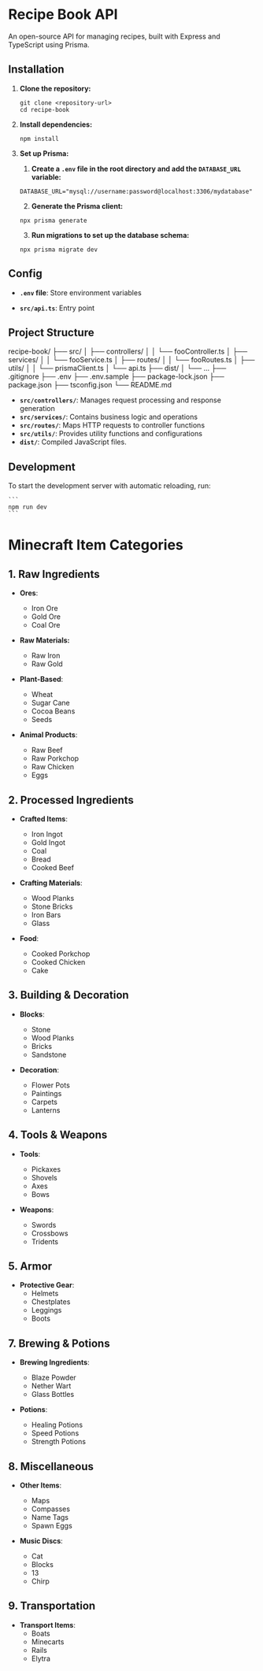 # Recipe Book API

An open-source API for managing recipes, built with Express and TypeScript using Prisma.

## Installation

1. **Clone the repository:**

    ```
    git clone <repository-url>
    cd recipe-book
    ```

2. **Install dependencies:**

    ```
    npm install
    ```

3. **Set up Prisma:**

    1. **Create a `.env` file in the root directory and add the `DATABASE_URL` variable:**

    ```
    DATABASE_URL="mysql://username:password@localhost:3306/mydatabase"
    ```

    2. **Generate the Prisma client:**

    ```
    npx prisma generate
    ```

    3. **Run migrations to set up the database schema:**

    ```
    npx prisma migrate dev
    ```

## Config

- **`.env` file**: Store environment variables
  
- **`src/api.ts`**: Entry point

## Project Structure

recipe-book/
├── src/
│ ├── controllers/
│ │ └── fooController.ts
│ ├── services/
│ │ └── fooService.ts
│ ├── routes/
│ │ └── fooRoutes.ts
│ ├── utils/
│ │ └── prismaClient.ts
│ └── api.ts
├── dist/
│ └── ...
├── .gitignore
├── .env
├── .env.sample
├── package-lock.json
├── package.json
├── tsconfig.json
└── README.md

- **`src/controllers/`**: Manages request processing and response generation
- **`src/services/`**: Contains business logic and operations
- **`src/routes/`**: Maps HTTP requests to controller functions
- **`src/utils/`**: Provides utility functions and configurations
- **`dist/`**: Compiled JavaScript files.

## Development

To start the development server with automatic reloading, run:

    ```
    npm run dev
    ```

# Minecraft Item Categories

## 1. Raw Ingredients

- **Ores**: 
  - Iron Ore
  - Gold Ore
  - Coal Ore

- **Raw Materials:**
  - Raw Iron
  - Raw Gold

- **Plant-Based**: 
  - Wheat
  - Sugar Cane
  - Cocoa Beans
  - Seeds

- **Animal Products**: 
  - Raw Beef
  - Raw Porkchop
  - Raw Chicken
  - Eggs

## 2. Processed Ingredients

- **Crafted Items**: 
  - Iron Ingot
  - Gold Ingot
  - Coal
  - Bread
  - Cooked Beef

- **Crafting Materials**: 

  - Wood Planks
  - Stone Bricks
  - Iron Bars
  - Glass

- **Food**: 
  - Cooked Porkchop
  - Cooked Chicken
  - Cake

## 3. Building & Decoration

- **Blocks**: 
  - Stone
  - Wood Planks
  - Bricks
  - Sandstone

- **Decoration**: 
  - Flower Pots
  - Paintings
  - Carpets
  - Lanterns

## 4. Tools & Weapons

- **Tools**: 
  - Pickaxes
  - Shovels
  - Axes
  - Bows

- **Weapons**: 
  - Swords
  - Crossbows
  - Tridents

## 5. Armor

- **Protective Gear**: 
  - Helmets
  - Chestplates
  - Leggings
  - Boots

## 7. Brewing & Potions

- **Brewing Ingredients**: 
  - Blaze Powder
  - Nether Wart
  - Glass Bottles

- **Potions**: 
  - Healing Potions
  - Speed Potions
  - Strength Potions

## 8. Miscellaneous

- **Other Items**: 
  - Maps
  - Compasses
  - Name Tags
  - Spawn Eggs

- **Music Discs**: 
  - Cat
  - Blocks
  - 13
  - Chirp

## 9. Transportation

- **Transport Items**: 
  - Boats
  - Minecarts
  - Rails
  - Elytra
